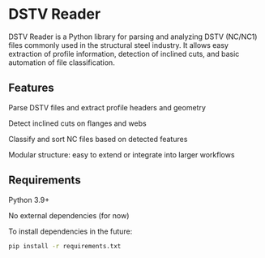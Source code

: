 # DSTV Reader
DSTV Reader is a Python library for parsing and analyzing DSTV (NC/NC1) files commonly used in the structural steel industry.
It allows easy extraction of profile information, detection of inclined cuts, and basic automation of file classification.

## Features
Parse DSTV files and extract profile headers and geometry

Detect inclined cuts on flanges and webs

Classify and sort NC files based on detected features

Modular structure: easy to extend or integrate into larger workflows

## Requirements
Python 3.9+

No external dependencies (for now)

To install dependencies in the future:

```bash
pip install -r requirements.txt
```
